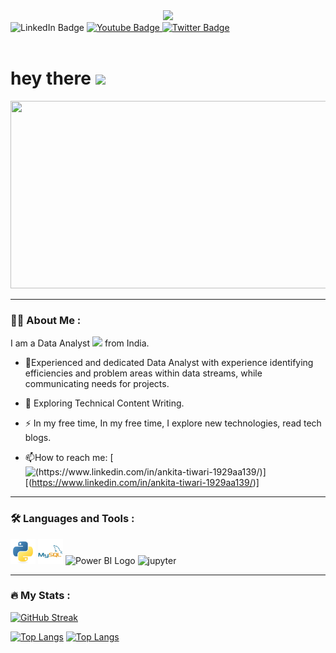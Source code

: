 

<div id="header" align="center">
  <img src="https://media.giphy.com/media/M9gbBd9nbDrOTu1Mqx/giphy.gif" width="100"/>
</div>

<div id="badges>
  <a href="your-linkedin-URL">
<img src="https://img.shields.io/badge/LinkedIn-blue?style=for-the-badge&logo=linkedin&logoColor=white" alt="LinkedIn Badge"/>
  </a>
  <a href="your-youtube-URL">
<img src="https://img.shields.io/badge/YouTube-red?style=for-the-badge&logo=youtube&logoColor=white" alt="Youtube Badge"/>
  </a>
  <a href="your-twitter-URL">
<img src="https://img.shields.io/badge/Twitter-blue?style=for-the-badge&logo=twitter&logoColor=white" alt="Twitter Badge"/>
  </a>
</div>

<img src="https://komarev.com/ghpvc/?username=AnkitaTiwari10&style=flat-square&color=blue" alt=""/>

<h1>
  hey there
  <img src="https://media.giphy.com/media/hvRJCLFzcasrR4ia7z/giphy.gif" width="30px"/>
</h1>
<div align="center">
  <img src="https://media.giphy.com/media/l46Cy1rHbQ92uuLXa/giphy.gif" width="600" height="300"/>
</div>
                                                                                                
---

### :woman_technologist: About Me :
 I am a Data Analyst <img src="https://media.giphy.com/media/WUlplcMpOCEmTGBtBW/giphy.gif" width="30"> from India.        
 - :telescope:Experienced and dedicated Data Analyst with experience identifying efficiencies and problem areas within data streams, while communicating needs for projects.

- :seedling: Exploring Technical Content Writing.

- :zap: In my free time, In my free time, I explore new technologies, read tech blogs.

- :mailbox:How to reach me: [![ (https://www.linkedin.com/in/ankita-tiwari-1929aa139/)](https://img.shields.io/badge/-Ankita-blue?style=flat&logo=Linkedin&logoColor=white)][(https://www.linkedin.com/in/ankita-tiwari-1929aa139/)]                                                                                             
---

### :hammer_and_wrench: Languages and Tools :
  <img src="https://raw.githubusercontent.com/devicons/devicon/master/icons/python/python-original.svg" alt="python" width="40" height="40" style="max-width: 100%;">   <img src="https://raw.githubusercontent.com/devicons/devicon/master/icons/mysql/mysql-original-wordmark.svg" alt="mysql" width="40" height="40" style="max-width: 100%;">   <img src="https://powerapps.microsoft.com/images/application-logos/svg/powerbi.svg" alt="Power BI Logo" style="width:35px;height:33px;">  <img src="https://github.com/AnkitaTiwari10a/AnkitaTiwari10/raw/main/images/icons8-jupyter.svg" alt="jupyter" width="40" height="40" style="max-width: 100%;">   

---

### :fire: My Stats :
[![GitHub Streak](http://github-readme-streak-stats.herokuapp.com?user=AnkitaTiwari&theme=react)](https://git.io/streak-stats)

[![Top Langs](https://github-readme-stats.vercel.app/api/top-langs/?username=AnkitaTiwari10)](https://github.com/AnkitaTiwari10/github-readme-stats)
[![Top Langs](https://github-readme-stats.vercel.app/api/top-langs/?username=AnkitaTiwari10&layout=compact&theme=vision-friendly-dark)](https://github.com/AnkitaTiwari10/github-readme-stats)


